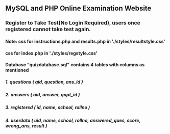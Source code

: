 ## MySQL and PHP Online Examination Website 

### Register to Take Test(No Login Required), users once registered cannot take test again.


#### Note: css for instructions.php and results.php in './styles/resultstyle.css'

####       css for index.php in './styles/regstyle.css'

#### Database "quizdatabase.sql" contains 4 tables with columns as mentioned

##### 1. questions  ( qid, question, ans_id )

##### 2. answers    ( aid, answer, qopt_id )

##### 3. registered ( id, name, school, rollno )

##### 4. userdata   ( uid, name, school, rollno, answered_ques, score, wrong_ans, result )
